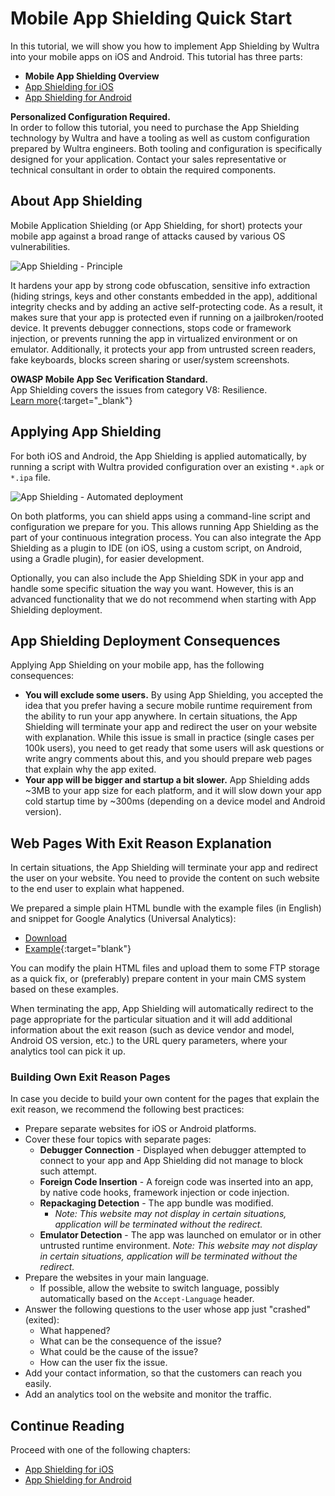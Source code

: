 # Mobile App Shielding Quick Start

<!-- AUTHOR joshis_tweets 2020-06-22T00:00:00Z -->
<!-- SIDEBAR _Sidebar.md sticky -->
<!-- TEMPLATE tutorial -->

In this tutorial, we will show you how to implement App Shielding by Wultra into your mobile apps on iOS and Android. This tutorial has three parts:

- **Mobile App Shielding Overview**
- [App Shielding for iOS](./iOS-Tutorial.md)
- [App Shielding for Android](./Android-Tutorial.md)

<!-- begin box warning -->
**Personalized Configuration Required.**<br/>
In order to follow this tutorial, you need to purchase the App Shielding technology by Wultra and have a tooling as well as custom configuration prepared by Wultra engineers. Both tooling and configuration is specifically designed for your application. Contact your sales representative or technical consultant in order to obtain the required components.
<!-- end -->

## About App Shielding

Mobile Application Shielding (or App Shielding, for short) protects your mobile app against a broad range of attacks caused by various OS vulnerabilities.

![ App Shielding - Principle ](./app-shielding.png)

It hardens your app by strong code obfuscation, sensitive info extraction (hiding strings, keys and other constants embedded in the app), additional integrity checks and by adding an active self-protecting code. As a result, it makes sure that your app is protected even if running on a jailbroken/rooted device. It prevents debugger connections, stops code or framework injection, or prevents running the app in virtualized environment or on emulator. Additionally, it protects your app from untrusted screen readers, fake keyboards, blocks screen sharing or user/system screenshots.

<!-- begin box info -->
**OWASP Mobile App Sec Verification Standard.**<br/>
App Shielding covers the issues from category V8: Resilience.<br/>
[Learn more](https://mobile-security.gitbook.io/masvs/security-requirements/0x15-v8-resiliency_against_reverse_engineering_requirements){:target="_blank"}
<!-- end -->

## Applying App Shielding

For both iOS and Android, the App Shielding is applied automatically, by running a script with Wultra provided configuration over an existing `*.apk` or `*.ipa` file.

![ App Shielding - Automated deployment ](./app-shielding-script.png)

On both platforms, you can shield apps using a command-line script and configuration we prepare for you. This allows running App Shielding as the part of your continuous integration process. You can also integrate the App Shielding as a plugin to IDE (on iOS, using a custom script, on Android, using a Gradle plugin), for easier development.

Optionally, you can also include the App Shielding SDK in your app and handle some specific situation the way you want. However, this is an advanced functionality that we do not recommend when starting with App Shielding deployment.

## App Shielding Deployment Consequences

Applying App Shielding on your mobile app, has the following consequences:

- **You will exclude some users.** By using App Shielding, you accepted the idea that you prefer having a secure mobile runtime requirement from the ability to run your app anywhere. In certain situations, the App Shielding will terminate your app and redirect the user on your website with explanation. While this issue is small in practice (single cases per 100k users), you need to get ready that some users will ask questions or write angry comments about this, and you should prepare web pages that explain why the app exited.
- **Your app will be bigger and startup a bit slower.** App Shielding adds ~3MB to your app size for each platform, and it will slow down your app cold startup time by ~300ms (depending on a device model and Android version).

## Web Pages With Exit Reason Explanation

In certain situations, the App Shielding will terminate your app and redirect the user on your website. You need to provide the content on such website to the end user to explain what happened.

We prepared a simple plain HTML bundle with the example files (in English) and snippet for Google Analytics (Universal Analytics):

- [Download](./template.zip)
- [Example](./template/en/index.html){:target="blank"}

You can modify the plain HTML files and upload them to some FTP storage as a quick fix, or (preferably) prepare content in your main CMS system based on these examples.

When terminating the app, App Shielding will automatically redirect to the page appropriate for the particular situation and it will add additional information about the exit reason (such as device vendor and model, Android OS version, etc.) to the URL query parameters, where your analytics tool can pick it up.

### Building Own Exit Reason Pages

In case you decide to build your own content for the pages that explain the exit reason, we recommend the following best practices:

- Prepare separate websites for iOS or Android platforms.
- Cover these four topics with separate pages:
  - **Debugger Connection** - Displayed when debugger attempted to connect to your app and App Shielding did not manage to block such attempt.
  - **Foreign Code Insertion** - A foreign code was inserted into an app, by native code hooks, framework injection or code injection.
  - **Repackaging Detection** - The app bundle was modified.
    - _Note: This website may not display in certain situations, application will be terminated without the redirect._
  - **Emulator Detection** - The app was launched on emulator or in other untrusted runtime environment.
    _Note: This website may not display in certain situations, application will be terminated without the redirect._
- Prepare the websites in your main language.
  - If possible, allow the website to switch language, possibly automatically based on the `Accept-Language` header.
- Answer the following questions to the user whose app just "crashed" (exited):
  - What happened?
  - What can be the consequence of the issue?
  - What could be the cause of the issue?
  - How can the user fix the issue.
- Add your contact information, so that the customers can reach you easily.
- Add an analytics tool on the website and monitor the traffic.

## Continue Reading

Proceed with one of the following chapters:

- [App Shielding for iOS](./iOS-Tutorial.md)
- [App Shielding for Android](./Android-Tutorial.md)
